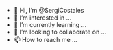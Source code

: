 - 👋 Hi, I’m @SergiCostales
- 👀 I’m interested in ...
- 🌱 I’m currently learning ...
- 💞️ I’m looking to collaborate on ...
- 📫 How to reach me ...

<!---
SergiCostales/SergiCostales is a ✨ special ✨ repository because its `README.md` (this file) appears on your GitHub profile.
You can click the Preview link to take a look at your changes.
--->
